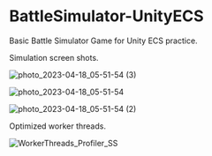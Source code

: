 # BattleSimulator-UnityECS
Basic Battle Simulator Game for Unity ECS practice.

Simulation screen shots.

![photo_2023-04-18_05-51-54 (3)](https://github.com/aknkrstozkn/BattleSimulator-DOTS/assets/40761044/1073bed7-90cb-4850-9ec9-285f59632222)

![photo_2023-04-18_05-51-54](https://github.com/aknkrstozkn/BattleSimulator-DOTS/assets/40761044/b9b88030-3ae2-4e02-9279-200fce1dfe6e)

![photo_2023-04-18_05-51-54 (2)](https://github.com/aknkrstozkn/BattleSimulator-DOTS/assets/40761044/9c1dae5d-787a-41b9-9ae7-bac6d619fcc6)


Optimized worker threads.

![WorkerThreads_Profiler_SS](https://github.com/aknkrstozkn/BattleSimulator-DOTS/assets/40761044/d7648376-7f0b-4b02-97fa-c1007c98be9a)
